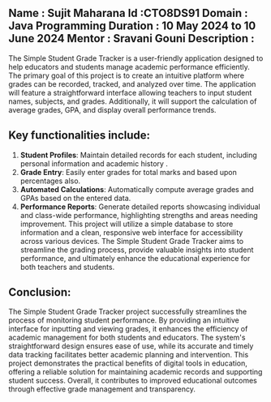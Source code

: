 Name : Sujit Maharana 
Id :CTO8DS91 
Domain : Java Programming 
Duration : 10 May 2024 to 10 June 2024
Mentor : Sravani Gouni 
Description :
--------------
The Simple Student Grade Tracker is a user-friendly application designed to help educators and students manage academic performance efficiently. The primary goal of this project is to create an intuitive platform where grades can be recorded, tracked, and analyzed over time. The application will feature a straightforward interface allowing teachers to input student names, subjects, and grades. Additionally, it will support the calculation of average grades, GPA, and display overall performance trends.

Key functionalities include:
----------------------------
1. **Student Profiles**: Maintain detailed records for each student, including personal information and academic history .
2. **Grade Entry**: Easily enter grades for total marks and based upon percentages also.
3. **Automated Calculations**: Automatically compute average grades and GPAs based on the entered data.
4. **Performance Reports**: Generate detailed reports showcasing individual and class-wide performance, highlighting strengths and areas needing improvement.
This project will utilize a simple database to store information and a clean, responsive web interface for accessibility across various devices. The Simple Student Grade Tracker aims to streamline the grading process, provide valuable insights into student performance, and ultimately enhance the educational experience for both teachers and students.

Conclusion:
----------
The Simple Student Grade Tracker project successfully streamlines the process of monitoring student performance. By providing an intuitive interface for inputting and viewing grades, it enhances the efficiency of academic management for both students and educators. The system's straightforward design ensures ease of use, while its accurate and timely data tracking facilitates better academic planning and intervention. This project demonstrates the practical benefits of digital tools in education, offering a reliable solution for maintaining academic records and supporting student success. Overall, it contributes to improved educational outcomes through effective grade management and transparency.

